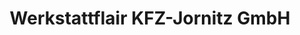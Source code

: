 ---
title: "Werkstattflair KFZ-Jornitz GmbH"
url: /euskirchen/werkstattflair-kfz-jornitz-gmbh/
shop: Autowerkstatt
---